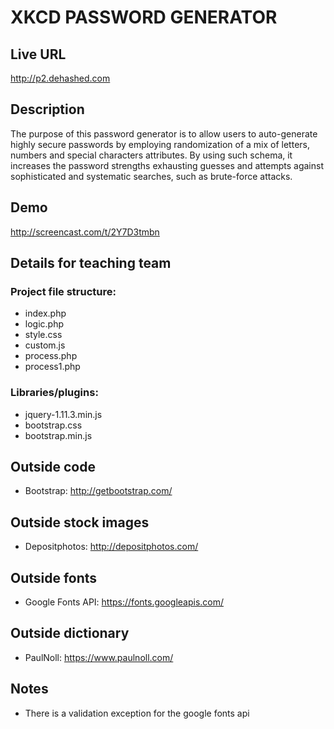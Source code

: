 # XKCD PASSWORD GENERATOR

## Live URL
<http://p2.dehashed.com>

## Description
The purpose of this password generator is to allow users to auto-generate highly secure passwords by employing randomization of a mix of letters, numbers and special characters attributes. By using such schema, it increases the password strengths exhausting guesses and attempts against sophisticated and systematic searches, such as brute-force attacks. 

## Demo
http://screencast.com/t/2Y7D3tmbn

## Details for teaching team

### Project file structure:

* index.php
* logic.php
* style.css
* custom.js
* process.php
* process1.php

### Libraries/plugins:

* jquery-1.11.3.min.js
* bootstrap.css
* bootstrap.min.js

## Outside code
* Bootstrap: http://getbootstrap.com/

## Outside stock images
* Depositphotos: http://depositphotos.com/

## Outside fonts
* Google Fonts API: https://fonts.googleapis.com/

## Outside dictionary 
* PaulNoll: https://www.paulnoll.com/

## Notes 
* There is a validation exception for the google fonts api